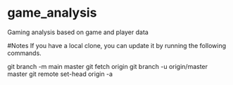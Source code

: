 # game_analysis
Gaming analysis based on game and player data

#Notes
If you have a local clone, you can update it by running the following commands.

git branch -m main master
git fetch origin
git branch -u origin/master master
git remote set-head origin -a
